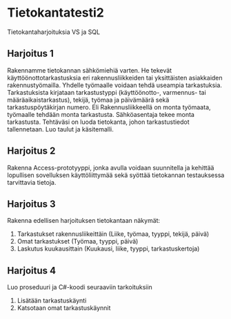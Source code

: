 # Tietokantatesti2
Tietokantaharjoituksia VS ja SQL

## Harjoitus 1
Rakennamme tietokannan sähkömiehiä varten. He tekevät käyttöönottotarkastusksia eri rakennusliikkeiden tai yksittäisten asiakkaiden rakennustyömailla.
Yhdelle työmaalle voidaan tehdä useampia tarkastuksia. Tarkastuksista kirjataan tarkastustyppi (käyttöönotto-, varmennus- tai määräaikaistarkastus), tekijä, työmaa ja päivämäärä sekä tarkastuspöytäkirjan numero.
Eli Rakennusliikkeellä on monta työmaata, työmaalle tehdään monta tarkastusta. Sähköasentaja tekee monta tarkastusta. 
Tehtäväsi on luoda tietokanta, johon tarkastustiedot tallennetaan. Luo taulut ja käsitemalli.

## Harjoitus 2
Rakenna Access-prototyyppi, jonka avulla voidaan suunnitella ja kehittää lopullisen sovelluksen käyttöliittymää sekä syöttää tietokannan testauksessa tarvittavia tietoja.


## Harjoitus 3
Rakenna edellisen harjoituksen tietokantaan näkymät:
1. Tarkastukset rakennusliikeittäin (Liike, työmaa, tyyppi, tekijä, päivä)
2. Omat tarkastukset (Työmaa, tyyppi, päivä)
3. Laskutus kuukausittain (Kuukausi, liike, tyyppi, tarkastuskertoja)

## Harjoitus 4
Luo proseduuri ja C#-koodi seuraaviin tarkoituksiin
1. Lisätään tarkastuskäynti
2. Katsotaan omat tarkastuskäynnit
